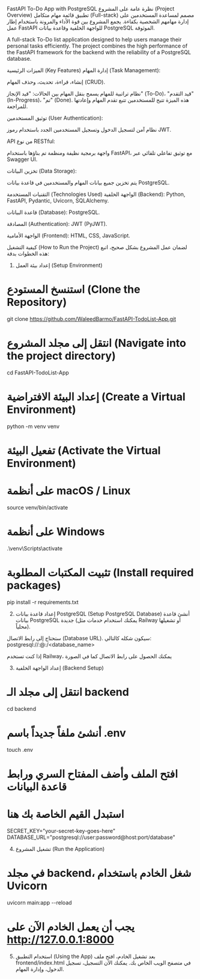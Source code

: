 FastAPI To-Do App with PostgreSQL
نظرة عامة على المشروع (Project Overview)
تطبيق قائمة مهام متكامل (Full-stack) مصمم لمساعدة المستخدمين على إدارة مهامهم الشخصية بكفاءة. يجمع المشروع بين قوة الأداء والمرونة باستخدام إطار عمل FastAPI للواجهة الخلفية وقاعدة بيانات PostgreSQL الموثوقة.

A full-stack To-Do list application designed to help users manage their personal tasks efficiently. The project combines the high performance of the FastAPI framework for the backend with the reliability of a PostgreSQL database.

الميزات الرئيسية (Key Features)
إدارة المهام (Task Management):

إنشاء، قراءة، تحديث، وحذف المهام (CRUD).

نظام تراتبية للمهام يسمح بنقل المهام بين الحالات: "قيد الإنجاز" (To-Do)، "قيد التقدم" (In-Progress)، "تم" (Done). هذه الميزة تتيح للمستخدمين تتبع تقدم المهام وإعادتها للمراجعة.

توثيق المستخدمين (User Authentication):

نظام آمن لتسجيل الدخول وتسجيل المستخدمين الجدد باستخدام رموز JWT.

API من نوع RESTful:

واجهة برمجية نظيفة ومنظمة تم بناؤها باستخدام FastAPI، مع توثيق تفاعلي تلقائي عبر Swagger UI.

تخزين البيانات (Data Storage):

يتم تخزين جميع بيانات المهام والمستخدمين في قاعدة بيانات PostgreSQL.

التقنيات المستخدمة (Technologies Used)
الواجهة الخلفية (Backend): Python, FastAPI, Pydantic, Uvicorn, SQLAlchemy.

قاعدة البيانات (Database): PostgreSQL.

المصادقة (Authentication): JWT (PyJWT).

الواجهة الأمامية (Frontend): HTML, CSS, JavaScript.

كيفية التشغيل (How to Run the Project)
لضمان عمل المشروع بشكل صحيح، اتبع هذه الخطوات بدقة:

1. إعداد بيئة العمل (Setup Environment)
# استنسخ المستودع (Clone the Repository)
git clone https://github.com/WaleedBarmo/FastAPI-TodoList-App.git

# انتقل إلى مجلد المشروع (Navigate into the project directory)
cd FastAPI-TodoList-App

# إعداد البيئة الافتراضية (Create a Virtual Environment)
python -m venv venv

# تفعيل البيئة (Activate the Virtual Environment)
# على أنظمة macOS / Linux
source venv/bin/activate
# على أنظمة Windows
.\venv\Scripts\activate

# تثبيت المكتبات المطلوبة (Install required packages)
pip install -r requirements.txt

2. إعداد قاعدة بيانات PostgreSQL (Setup PostgreSQL Database)
أنشئ قاعدة بيانات PostgreSQL جديدة (يمكنك استخدام خدمات مثل Railway أو تشغيلها محلياً).

ستحتاج إلى رابط الاتصال (Database URL). سيكون شكله كالتالي:
postgresql://<username>:<password>@<host>:<port>/<database_name>

إذا كنت تستخدم Railway، يمكنك الحصول على رابط الاتصال كما في الصورة

3. إعداد الواجهة الخلفية (Backend Setup)
# انتقل إلى مجلد الـ backend
cd backend

# أنشئ ملفاً جديداً باسم .env
touch .env

# افتح الملف وأضف المفتاح السري ورابط قاعدة البيانات
# استبدل القيم الخاصة بك هنا
SECRET_KEY="your-secret-key-goes-here"
DATABASE_URL="postgresql://user:password@host:port/database"

4. تشغيل المشروع (Run the Application)
# في مجلد backend، شغل الخادم باستخدام Uvicorn
uvicorn main:app --reload

# يجب أن يعمل الخادم الآن على http://127.0.0.1:8000

5. استخدام التطبيق (Using the App)
بعد تشغيل الخادم، افتح ملف frontend/index.html في متصفح الويب الخاص بك. يمكنك الآن التسجيل، تسجيل الدخول، وإدارة المهام.
